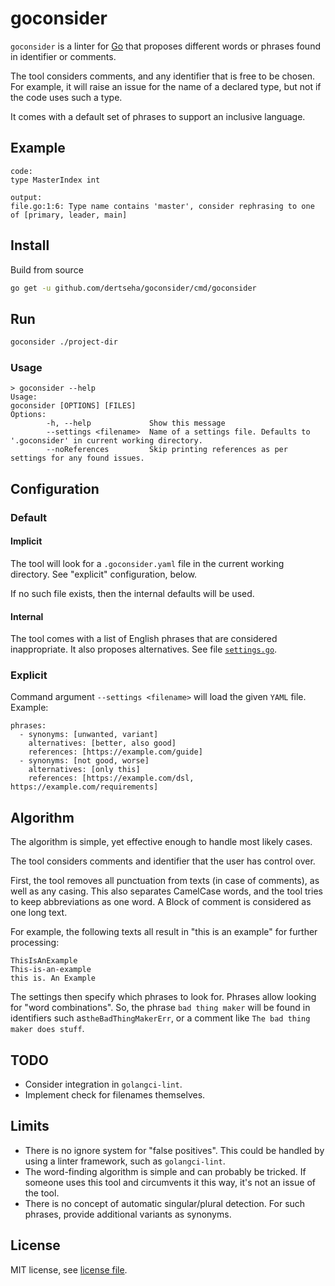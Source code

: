 # goconsider

`goconsider` is a linter for [Go](https://golang.org) that proposes different words or phrases
found in identifier or comments.

The tool considers comments, and any identifier that is free to be chosen.
For example, it will raise an issue for the name of a declared type, but not if the code uses such a type.

It comes with a default set of phrases to support an inclusive language.  

## Example

```
code:
type MasterIndex int

output:
file.go:1:6: Type name contains 'master', consider rephrasing to one of [primary, leader, main]
```

## Install

Build from source

```sh
go get -u github.com/dertseha/goconsider/cmd/goconsider
```

## Run

```sh
goconsider ./project-dir
```

### Usage
```
> goconsider --help
Usage:
goconsider [OPTIONS] [FILES]
Options:
        -h, --help             Show this message
        --settings <filename>  Name of a settings file. Defaults to '.goconsider' in current working directory.
        --noReferences         Skip printing references as per settings for any found issues.
```

## Configuration

### Default
#### Implicit
The tool will look for a `.goconsider.yaml` file in the current working directory.
See "explicit" configuration, below.

If no such file exists, then the internal defaults will be used. 

#### Internal
The tool comes with a list of English phrases that are considered inappropriate.
It also proposes alternatives. See file [`settings.go`](settings.go).

### Explicit
Command argument `--settings <filename>` will load the given `YAML` file.
Example: 
```
phrases:
  - synonyms: [unwanted, variant]
    alternatives: [better, also good]
    references: [https://example.com/guide]
  - synonyms: [not good, worse]
    alternatives: [only this]
    references: [https://example.com/dsl, https://example.com/requirements]
```

## Algorithm

The algorithm is simple, yet effective enough to handle most likely cases.

The tool considers comments and identifier that the user has control over.

First, the tool removes all punctuation from texts (in case of comments), as well as any casing.
This also separates CamelCase words, and the tool tries to keep abbreviations as one word.
A Block of comment is considered as one long text. 

For example, the following texts all result in "this is an example" for further processing:
```
ThisIsAnExample
This-is-an-example
this is. An Example
```

The settings then specify which phrases to look for. Phrases allow looking for "word combinations".
So, the phrase `bad thing maker` will be found in identifiers such as`theBadThingMakerErr`,
or a comment like `The bad thing maker does stuff`.


## TODO

* Consider integration in `golangci-lint`.
* Implement check for filenames themselves.

## Limits

* There is no ignore system for "false positives". This could be handled by using a linter framework, such as `golangci-lint`.
* The word-finding algorithm is simple and can probably be tricked. If someone uses this tool and circumvents it this way, it's not an issue of the tool.
* There is no concept of automatic singular/plural detection. For such phrases, provide additional variants as synonyms.

## License

MIT license, see [license file](LICENSE).
